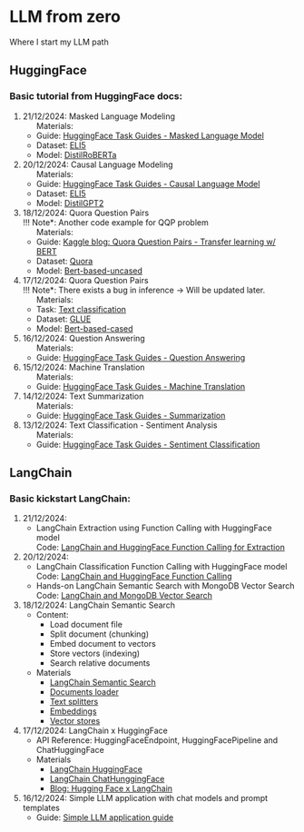 # LLM from zero
Where I start my LLM path


## HuggingFace
### Basic tutorial from HuggingFace docs:
<ol>
    <li>21/12/2024: Masked Language Modeling <br>
        <ul> Materials:
            <li>
            Guide: <a href='https://huggingface.co/docs/transformers/tasks/masked_language_modeling'>HuggingFace Task Guides - Masked Language Model</a>
            </li>
            <li>
            Dataset: <a href='https://huggingface.co/datasets/rexarski/eli5_category'>ELI5</a>
            </li>
            <li>
            Model: <a href='https://huggingface.co/distilbert/distilroberta-base'>DistilRoBERTa</a>
            </li>
        </ul> 
    </li>
    <li>20/12/2024: Causal Language Modeling <br>
        <ul> Materials:
            <li>
            Guide: <a href='https://huggingface.co/docs/transformers/tasks/language_modeling'>HuggingFace Task Guides - Causal Language Model</a>
            </li>
            <li>
            Dataset: <a href='https://huggingface.co/datasets/rexarski/eli5_category'>ELI5</a>
            </li>
            <li>
            Model: <a href='https://huggingface.co/distilbert/distilgpt2'>DistilGPT2</a>
            </li>
        </ul> 
    </li>
    <li>18/12/2024: Quora Question Pairs <br>
        !!! Note*: Another code example for QQP problem
        <ul> Materials:
            <li>
            Guide: <a href='https://www.kaggle.com/code/vabatista/quora-question-pairs-transfer-learning-w-bert'>Kaggle blog: Quora Question Pairs - Transfer learning w/ BERT</a>
            </li>
            <li>
            Dataset: <a href='https://huggingface.co/datasets/quora-competitions/quora'>Quora</a>
            </li>
            <li>
            Model: <a href='https://huggingface.co/google-bert/bert-base-uncased'>Bert-based-uncased</a>
            </li>
        </ul> 
    </li>  
    <li>17/12/2024: Quora Question Pairs <br>
        !!! Note*: There exists a bug in inference -> Will be updated later.
        <ul> Materials:
            <li>
            Task: <a href='https://huggingface.co/tasks/text-classification'>Text classification</a>
            </li>
            <li>
            Dataset: <a href='https://huggingface.co/datasets/nyu-mll/glue/viewer/qqp/train'>GLUE</a>
            </li>
            <li>
            Model: <a href='https://huggingface.co/google-bert/bert-base-cased#bert-base-model-cased'>Bert-based-cased</a>
            </li>
        </ul> 
    </li>   
    <li>16/12/2024: Question Answering
        <ul> Materials:
            <li>
            Guide: <a href='https://huggingface.co/docs/transformers/tasks/question_answering'>HuggingFace Task Guides - Question Answering</a>
            </li>
        </ul> 
    </li>
    <li>15/12/2024: Machine Translation 
        <ul> Materials:
            <li>
            Guide: <a href='https://huggingface.co/learn/nlp-course/chapter7/4?fw=pt'>HuggingFace Task Guides - Machine Translation</a>
            </li>
        </ul> 
    </li>
    <li>14/12/2024: Text Summarization
        <ul> Materials:
            <li>
            Guide: <a href='https://huggingface.co/docs/transformers/en/tasks/summarization'>HuggingFace Task Guides - Summarization</a>
            </li>
        </ul> 
    </li>
    <li>13/12/2024: Text Classification - Sentiment Analysis
        <ul> Materials:
            <li>
            Guide: <a href='https://huggingface.co/docs/transformers/en/tasks/sequence_classification'>HuggingFace Task Guides - Sentiment Classification</a>
            </li>
        </ul> 
    </li>
</ol>

## LangChain
### Basic kickstart LangChain:
<ol>
    <li> 21/12/2024:
        <ul>
            <li>
                LangChain Extraction using Function Calling with HuggingFace model <br>
                Code: <a href='https://github.com/HoganHPH/LLM_from_zero/tree/main/LangChain/Extraction'>LangChain and HuggingFace Function Calling for Extraction</a>
            </li>
        </ul>
    </li>
    <li> 20/12/2024:
        <ul>
            <li>
                LangChain Classification Function Calling with HuggingFace model <br>
                Code: <a href='https://github.com/HoganHPH/LLM_from_zero/tree/main/LangChain/Classification'>LangChain and HuggingFace Function Calling</a>
            </li>
            <li>
                Hands-on LangChain Semantic Search with MongoDB Vector Search <br>
                Code: <a href='https://github.com/HoganHPH/LLM_from_zero/tree/main/LangChain/SemanticSearch'>LangChain and MongoDB Vector Search</a>
            </li>
        </ul>
    </li>
    <li> 18/12/2024: LangChain Semantic Search
        <ul>
            <li>Content:
                <ul>
                    <li>Load document file</li>
                    <li>Split document (chunking)</li>
                    <li>Embed document to vectors</li>
                    <li>Store vectors (indexing)</li>
                    <li>Search relative documents</li>
                </ul>
            </li>
            <li>Materials
                <ul>
                    <li><a href='https://python.langchain.com/docs/tutorials/retrievers/'>LangChain Semantic Search</a></li>
                    <li><a href='https://python.langchain.com/docs/concepts/document_loaders/'>Documents loader</a></li>
                    <li><a href='https://python.langchain.com/docs/concepts/text_splitters/'>Text splitters</a></li>
                    <li><a href='https://python.langchain.com/docs/concepts/embedding_models/'>Embeddings</a></li>
                    <li><a href='https://python.langchain.com/docs/concepts/vectorstores/'>Vector stores</a></li>
                </ul>
            </li>
        </ul>
    </li>
    <li> 17/12/2024: LangChain x HuggingFace
        <ul>
            <li>API Reference: HuggingFaceEndpoint, HuggingFacePipeline and ChatHuggingFace</li>
            <li>Materials
                <ul>
                    <li><a href='https://python.langchain.com/docs/integrations/providers/huggingface/'>LangChain HuggingFace</a></li>
                    <li><a href='https://python.langchain.com/docs/integrations/chat/huggingface/'>LangChain ChatHunggingFace</a></li>
                    <li><a href='https://huggingface.co/blog/langchain'>Blog: Hugging Face x LangChain</a></li>
                </ul>
            </li>
        </ul>
    </li>
    <li> 16/12/2024: Simple LLM application with chat models and prompt templates 
        <ul> 
            <li>Guide: <a href='https://python.langchain.com/docs/tutorials/llm_chain/'>Simple LLM application guide</a></li>
        </ul>
    </li>
</ol>
